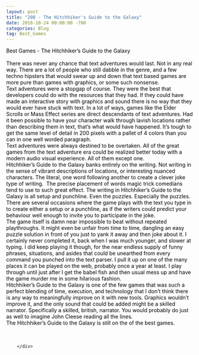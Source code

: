 ```yaml
---
layout: post
title: "208 - The Hitchhiker's Guide to the Galaxy"
date: 2016-10-24 00:00:00 -700
categories: Blog
tag: Best_Games
---
```


<div class="blog-content">
				<div class="paragraph"><span><span style="color:rgb(0, 0, 0)">Best Games - The Hitchhiker&rsquo;s Guide to the Galaxy</span></span><br><span></span><br><span><span style="color:rgb(0, 0, 0)">There was never any chance that text adventures would last. Not in any real way. There are a lot of people who still dabble in the genre, and a few techno hipsters that would swear up and down that text based games are more pure than games with graphics, or some such nonsense.</span></span><br><span></span><span><span style="color:rgb(0, 0, 0)">Text adventures were a stopgap of course. They were the best that developers could do with the resources that they had. If they could have made an interactive story with graphics and sound there is no way that they would ever have stuck with text. In a lot of ways, games like the Elder Scrolls or Mass Effect series are direct descendants of text adventures. Had it been possible to have your character walk through lavish locations rather than describing them in text, that&rsquo;s what would have happened. It&rsquo;s tough to get the same level of detail in 200 pixels with a pallet of 4 colors than you can in one well worded paragraph. </span></span><br><span></span><span><span style="color:rgb(0, 0, 0)">Text adventures were always destined to be overtaken. All of the great games from the text adventure era could be realized better today with a modern audio visual experience. All of them except one. </span></span><br><span></span><span><span style="color:rgb(0, 0, 0)">Hitchhiker&rsquo;s Guide to the Galaxy banks entirely on the writing. Not writing in the sense of vibrant descriptions of locations, or interesting nuanced characters. The literal, one word following another to create a clever joke type of writing. &nbsp;The precise placement of words magic trick comedians tend to use to such great effect. The writing in Hitchhiker&rsquo;s Guide to the Galaxy is all setup and punchline. Even the puzzles. Especially the puzzles. There are several occasions where the game plays with the text you type in to create either a setup or a punchline, as if the writers could predict your behaviour well enough to invite you to participate in the joke. </span></span><br><span></span><span><span style="color:rgb(0, 0, 0)">The game itself is damn near impossible to beat without repeated playthroughs. It might even be unfair from time to time, dangling an easy puzzle solution in front of you just to yank it away and then joke about it. I certainly never completed it, back when I was much younger, and slower at typing. I did keep playing it though, for the near endless supply of funny phrases, situations, and asides that could be unearthed from every command you punched into the text parser. I pull it up on one of the many places it can be played on the web, probably once a year at least. I play through until just after I get the babel fish and then usual mess up and have the game murder me in some hilarious fashion. </span></span><br><span></span><span><span style="color:rgb(0, 0, 0)">Hitchhiker&rsquo;s Guide to the Galaxy is one of the few games that was such a perfect blending of time, execution, and technology that I don&rsquo;t think there is any way to meaningfully improve on it with new tools. Graphics wouldn&rsquo;t improve it, and the only sound that could be added might be a skilled narrator. Specifically a skilled, british, narrator. You would probably do just as well to imagine John Cleese reading all the lines. </span></span><br><span></span><span><span style="color:rgb(0, 0, 0)">The Hitchhiker&rsquo;s Guide to the Galaxy is still on the of the best games.</span></span><br><span></span><br>&#8203;</div>

		</div>
        